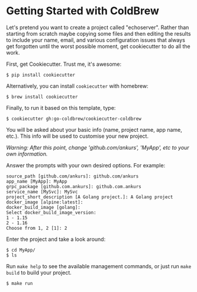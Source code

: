 # Getting Started with ColdBrew

Let's pretend you want to create a project called "echoserver". Rather than starting from scratch maybe copying some files and then editing the results to include your name, email, and various configuration issues that always get forgotten until the worst possible moment, get cookiecutter to do all the work.

First, get Cookiecutter. Trust me, it's awesome:

```text
$ pip install cookiecutter
```

Alternatively, you can install `cookiecutter` with homebrew:

```text
$ brew install cookiecutter
```

Finally, to run it based on this template, type:

```text
$ cookiecutter gh:go-coldbrew/cookiecutter-coldbrew
```

You will be asked about your basic info \(name, project name, app name, etc.\). This info will be used to customise your new project.

_Warning: After this point, change 'github.com/ankurs', 'MyApp', etc to your own information._

Answer the prompts with your own desired options. For example:

```text
source_path [github.com/ankurs]: github.com/ankurs
app_name [MyApp]: MyApp
grpc_package [github.com.ankurs]: github.com.ankurs
service_name [MySvc]: MySvc
project_short_description [A Golang project.]: A Golang project
docker_image [alpine:latest]:
docker_build_image [golang]:
Select docker_build_image_version:
1 - 1.15
2 - 1.16
Choose from 1, 2 [1]: 2
```

Enter the project and take a look around:

```text
$ cd MyApp/
$ ls
```

Run `make help` to see the available management commands, or just run `make build` to build your project.

```text
$ make run
```
